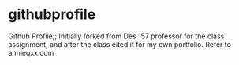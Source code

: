 # githubprofile
Github Profile;; 
Initially forked from Des 157 professor for the class assignment, and after the class eited it for my own portfolio.
Refer to annieqxx.com 

